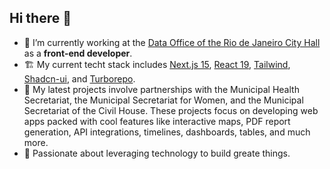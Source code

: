 ## Hi there 👋

- 🔭 I’m currently working at the [Data Office of the Rio de Janeiro City Hall](https://www.dados.rio/) as a **front-end developer**.
- 🏗️ My current techt stack includes [Next.js 15](https://nextjs.org/), [React 19](https://react.dev/), [Tailwind](https://tailwindcss.com/), [Shadcn-ui](https://ui.shadcn.com/), and [Turborepo](https://turbo.build/).
- 💼 My latest projects involve partnerships with the Municipal Health Secretariat, the Municipal Secretariat for Women, and the Municipal Secretariat of the Civil House. These projects focus on developing web apps packed with cool features like interactive maps, PDF report generation, API integrations, timelines, dashboards, tables, and much more.
- 🌟 Passionate about leveraging technology to build greate things.

<!--
**victorassiso/victorassiso** is a ✨ _special_ ✨ repository because its `README.md` (this file) appears on your GitHub profile.

Here are some ideas to get you started:

- 🔭 I’m currently working on ...
- 🌱 I’m currently learning ...
- 👯 I’m looking to collaborate on ...
- 🤔 I’m looking for help with ...
- 💬 Ask me about ...
- 📫 How to reach me: ...
- 😄 Pronouns: ...
- ⚡ Fun fact: ...
-->
